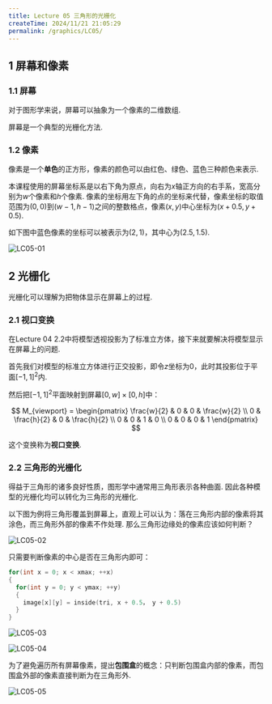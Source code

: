 ```yaml
---
title: Lecture 05 三角形的光栅化
createTime: 2024/11/21 21:05:29
permalink: /graphics/LC05/
---
```

## 1 屏幕和像素

### 1.1 屏幕

对于图形学来说，屏幕可以抽象为一个像素的二维数组.

屏幕是一个典型的光栅化方法.

### 1.2 像素

像素是一个**单色**的正方形，像素的颜色可以由红色、绿色、蓝色三种颜色来表示.

本课程使用的屏幕坐标系是以右下角为原点，向右为$x$轴正方向的右手系，宽高分别为$w$个像素和$h$个像素. 像素的坐标用左下角的点的坐标来代替，像素坐标的取值范围为$(0,0)$到$(w - 1, h - 1)$之间的整数格点，像素$(x,y)$中心坐标为$(x+0.5, y+0.5)$.

如下图中蓝色像素的坐标可以被表示为$(2,1)$，其中心为$(2.5,1.5$).

![LC05-01](https://cdn.jsdelivr.net/gh/YOYOYOAKE/YOYOPics/notes/graphics/lc05/01.png)

## 2 光栅化

光栅化可以理解为把物体显示在屏幕上的过程.

### 2.1 视口变换

在Lecture 04 2.2中将模型透视投影为了标准立方体，接下来就要解决将模型显示在屏幕上的问题.

首先我们对模型的标准立方体进行正交投影，即令$z$坐标为$0$，此时其投影位于平面$[-1,1]^2$内.

然后把$[-1,1]^2$平面映射到屏幕$[0,w] \times [0,h]$中：

$$
M_{viewport} = \begin{pmatrix}
	\frac{w}{2} & 0 & 0 & \frac{w}{2} \\
	0 & \frac{h}{2} & 0 & \frac{h}{2} \\
	0 & 0 & 1 & 0 \\
	0 & 0 & 0 & 1
\end{pmatrix}
$$

这个变换称为**视口变换**.

### 2.2 三角形的光栅化

得益于三角形的诸多良好性质，图形学中通常用三角形表示各种曲面. 因此各种模型的光栅化均可以转化为三角形的光栅化.

以下图为例将三角形覆盖到屏幕上，直观上可以认为：落在三角形内部的像素将其涂色，而三角形外部的像素不作处理. 那么三角形边缘处的像素应该如何判断？

![LC05-02](https://cdn.jsdelivr.net/gh/YOYOYOAKE/YOYOPics/notes/graphics/lc05/02.png)

只需要判断像素的中心是否在三角形内即可：

```c
for(int x = 0; x < xmax; ++x)
{
  for(int y = 0; y < ymax; ++y)
  {
    image[x][y] = inside(tri, x + 0.5， y + 0.5)
  }
}

```

![LC05-03](https://cdn.jsdelivr.net/gh/YOYOYOAKE/YOYOPics/notes/graphics/lc05/03.png)

![LC05-04](https://cdn.jsdelivr.net/gh/YOYOYOAKE/YOYOPics/notes/graphics/lc05/04.png)


为了避免遍历所有屏幕像素，提出**包围盒**的概念：只判断包围盒内部的像素，而包围盒外部的像素直接判断为在三角形外.

![LC05-05](https://cdn.jsdelivr.net/gh/YOYOYOAKE/YOYOPics/notes/graphics/lc05/05.png)
